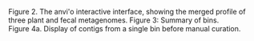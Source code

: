 Figure 2. The anvi'o interactive interface, showing the merged profile of three plant and fecal metagenomes.
Figure 3: Summary of bins.    
Figure 4a. Display of contigs from a single bin before manual curation.

